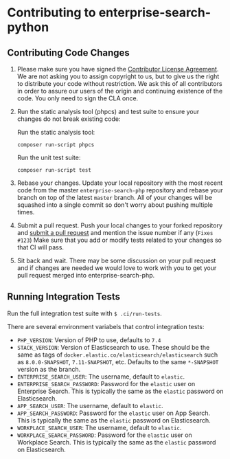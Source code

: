 # Contributing to enterprise-search-python

## Contributing Code Changes

1. Please make sure you have signed the [Contributor License
   Agreement](http://www.elastic.co/contributor-agreement/). We are not
   asking you to assign copyright to us, but to give us the right to distribute
   your code without restriction. We ask this of all contributors in order to
   assure our users of the origin and continuing existence of the code. You only
   need to sign the CLA once.
 
2. Run the static analysis tool (phpcs) and test suite to ensure your changes do not break existing code:

   Run the static analysis tool:
   ```
   composer run-script phpcs
   ```
   
   Run the unit test suite:
   ```
   composer run-script test
   ```

3. Rebase your changes. Update your local repository with the most recent code
   from the master `enterprise-search-php` repository and rebase your branch
   on top of the latest `master` branch. All of your changes will be squashed
   into a single commit so don't worry about pushing multiple times.
   
4. Submit a pull request. Push your local changes to your forked repository
   and [submit a pull request](https://github.com/elastic/enterprise-search-php/pulls)
   and mention the issue number if any (`Fixes #123`) Make sure that you
   add or modify tests related to your changes so that CI will pass.
   
5. Sit back and wait. There may be some discussion on your pull request and
   if changes are needed we would love to work with you to get your pull request
   merged into enterprise-search-php.

## Running Integration Tests

Run the full integration test suite with `$ .ci/run-tests`.

There are several environment variabels that control integration tests:

- `PHP_VERSION`: Version of PHP to use, defaults to `7.4`
- `STACK_VERSION`: Version of Elasticsearch to use. These should be
  the same as tags of `docker.elastic.co/elasticsearch/elasticsearch`
  such as `8.0.0-SNAPSHOT`, `7.11-SNAPSHOT`, etc. Defaults to the
  same `*-SNAPSHOT` version as the branch.
- `ENTERPRISE_SEARCH_USER`: The username, default to `elastic`.
- `ENTERPRISE_SEARCH_PASSWORD`: Password for the `elastic` user on Enterprise Search. This is typically the same as the `elastic` password on Elasticsearch.
- `APP_SEARCH_USER`: The username, default to `elastic`.
- `APP_SEARCH_PASSWORD`: Password for the `elastic` user on App Search. This is typically the same as the `elastic` password on Elasticsearch.
- `WORKPLACE_SEARCH_USER`: The username, default to `elastic`.
- `WORKPLACE_SEARCH_PASSWORD`: Password for the `elastic` user on Workplace Search. This is typically the same as the `elastic` password on Elasticsearch.